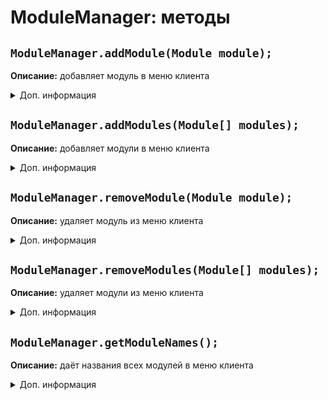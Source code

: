 # ModuleManager: методы
## `ModuleManager.addModule(Module module);`
**Описание:** добавляет модуль в меню клиента
<details>
<summary>Доп. информация</summary>

**Аргументы:**

| Аргумент | Значение |
| -------- | -------- |
| Module module | Модуль |

**Возвращает:** нет

**Пример:**
```js
var module = new Module("АвтоЛава", true, true, ModuleCategory.PLAYER);
ModuleManager.addModule(module);
```
</details>

## `ModuleManager.addModules(Module[] modules);`
**Описание:** добавляет модули в меню клиента
<details>
<summary>Доп. информация</summary>

**Аргументы:**

| Аргумент | Значение |
| -------- | -------- |
| Module[] modules | Массив модулей |

**Возвращает:** нет

**Пример:**
```js
var module1 = new Module("Подбор пароля", true, true, ModuleCategory.MISC);
var module2 = new Module("Поиск эксплойтов", true, true, ModuleCategory.MISC);
ModuleManager.addModules([module1, module2]);
```
</details>

## `ModuleManager.removeModule(Module module);`
**Описание:** удаляет модуль из меню клиента
<details>
<summary>Доп. информация</summary>

**Аргументы:**

| Аргумент | Значение |
| -------- | -------- |
| Module module | Модуль |

**Возвращает:** нет

**Пример:**
```js
var module = new Module("АвтоЛава", true, true, ModuleCategory.PLAYER); ModuleManager.addModule(module);

ModuleManager.removeModule(module);
```
</details>

## `ModuleManager.removeModules(Module[] modules);`
**Описание:** удаляет модули из меню клиента
<details>
<summary>Доп. информация</summary>

**Аргументы:**

| Аргумент | Значение |
| -------- | -------- |
| Module[] modules | Массив модулей |

**Возвращает:** нет

**Пример:**
```js
var module1 = new Module("Подбор пароля", true, true, ModuleCategory.MISC); ModuleManager.addModule(module1);
var module2 = new Module("Поиск эксплойтов", true, true, ModuleCategory.MISC); ModuleManager.addModule(module2);

ModuleManager.removeModules([module1, module2]);
```
</details>

## `ModuleManager.getModuleNames();`
**Описание:** даёт названия всех модулей в меню клиента
<details>
<summary>Доп. информация</summary>

**Аргументы:** нет

**Возвращает:** массив с названиями модулей

**Пример:**
```js
ModuleManager.getModuleNames(); // AimBot, AntiBot... Script manager
```
</details>
